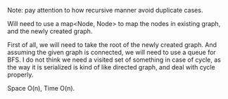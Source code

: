 
Note: pay attention to how recursive manner avoid duplicate cases.  

Will need to use a map<Node, Node> to map the nodes in existing graph, and the newly created graph.   

First of all, we will need to take the root of the newly created graph.   And assuming the given graph is connected, we will need to use a queue for BFS. I do not think we need a visited set of something in case of cycle, as the way it is serialized is kind of like directed graph, and deal with cycle properly.  

Space O(n),  Time O(n).   

 